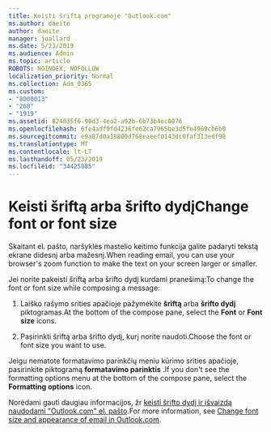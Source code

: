 ```yaml
---
title: Keisti šriftą programoje "Outlook.com"
ms.author: daeite
author: daeite
manager: joallard
ms.date: 5/23/2019
ms.audience: Admin
ms.topic: article
ROBOTS: NOINDEX, NOFOLLOW
localization_priority: Normal
ms.collection: Adm_O365
ms.custom:
- "8000013"
- "268"
- "1919"
ms.assetid: 824035f6-90d3-4ea2-a92b-6b73b4ec0076
ms.openlocfilehash: 6fe4adf9fd4236fe62ca7965be3d5fe4969cb6b0
ms.sourcegitcommit: e9a87d0a18800d768eaeef0143dc0faf313edf98
ms.translationtype: MT
ms.contentlocale: lt-LT
ms.lasthandoff: 05/23/2019
ms.locfileid: "34425085"
---
```

# <a name="change-font-or-font-size"></a><span data-ttu-id="4b01f-102">Keisti šriftą arba šrifto dydį</span><span class="sxs-lookup"><span data-stu-id="4b01f-102">Change font or font size</span></span>

<span data-ttu-id="4b01f-103">Skaitant el. pašto, naršyklės mastelio keitimo funkcija galite padaryti tekstą ekrane didesnį arba mažesnį.</span><span class="sxs-lookup"><span data-stu-id="4b01f-103">When reading email, you can use your browser's zoom function to make the text on your screen larger or smaller.</span></span>
  
<span data-ttu-id="4b01f-104">Jei norite pakeisti šriftą arba šrifto dydį kurdami pranešimą:</span><span class="sxs-lookup"><span data-stu-id="4b01f-104">To change the font or font size while composing a message:</span></span>
  
1. <span data-ttu-id="4b01f-105">Laiško rašymo srities apačioje pažymėkite **šriftą** arba **šrifto dydį** piktogramas.</span><span class="sxs-lookup"><span data-stu-id="4b01f-105">At the bottom of the compose pane, select the **Font** or **Font size** icons.</span></span>

2. <span data-ttu-id="4b01f-106">Pasirinkti šriftą arba šrifto dydį, kurį norite naudoti.</span><span class="sxs-lookup"><span data-stu-id="4b01f-106">Choose the font or font size you want to use.</span></span>

<span data-ttu-id="4b01f-107">Jeigu nematote formatavimo parinkčių meniu kūrimo srities apačioje, pasirinkite piktogramą **formatavimo parinktis** .</span><span class="sxs-lookup"><span data-stu-id="4b01f-107">If you don't see the formatting options menu at the bottom of the compose pane, select the **Formatting options** icon.</span></span>
  
<span data-ttu-id="4b01f-108">Norėdami gauti daugiau informacijos, žr [keisti šrifto dydį ir išvaizdą naudodami "Outlook.com" el. pašto](https://go.microsoft.com/fwlink/p/?linkid=873130).</span><span class="sxs-lookup"><span data-stu-id="4b01f-108">For more information, see [Change font size and appearance of email in Outlook.com](https://go.microsoft.com/fwlink/p/?linkid=873130).</span></span>